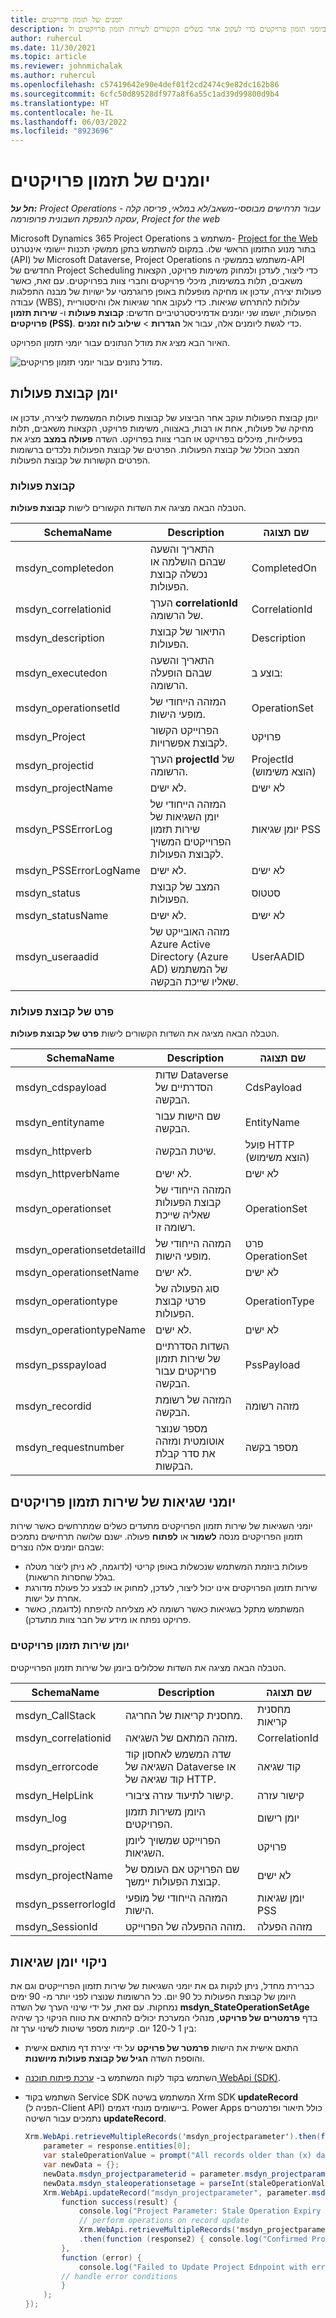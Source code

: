 ```yaml
---
title: יומנים של תזמון פרויקטים
description: מאמר זה מספק מידע ודוגמאות שיעזרו לך להשתמש ביומני תזמון פרויקטים כדי לעקוב אחר כשלים הקשורים לשירות תזמון פרויקטים ול-API של תזמון פרויקטים.
author: ruhercul
ms.date: 11/30/2021
ms.topic: article
ms.reviewer: johnmichalak
ms.author: ruhercul
ms.openlocfilehash: c57419642e90e4def01f2cd2474c9e82dc162b86
ms.sourcegitcommit: 6cfc50d89528df977a8f6a55c1ad39d99800d9b4
ms.translationtype: HT
ms.contentlocale: he-IL
ms.lasthandoff: 06/03/2022
ms.locfileid: "8923696"
---
```

# <a name="project-scheduling-logs"></a>יומנים של תזמון פרויקטים

_**חל על:** Project Operations עבור תרחישים מבוססי-משאב/לא במלאי, פריסה קלה - עסקה להנפקת חשבונית פרופורמה_, _Project for the web_

Microsoft Dynamics 365 Project Operations משתמש ב- [Project for the Web](https://support.microsoft.com/office/what-is-project-for-the-web-c19b2421-3c9d-4037-97c6-f66b6e1d2eb5) בתור מנוע התזמון הראשי שלו. במקום להשתמש בתקן ממשקי תכנות יישומי אינטרנט (API) של Microsoft Dataverse, ‏Project Operations משתמש בממשקי ה-API החדשים של Project Scheduling כדי ליצור, לעדכן ולמחוק משימות פרויקט, הקצאות משאבים, תלות במשימות, מיכלי פרויקטים וחברי צוות בפרויקטים. עם זאת, כאשר פעולות יצירה, עדכון או מחיקה מופעלות באופן פרוגרמטי על ישויות של מבנה התפלגות עבודה (WBS), עלולות להתרחש שגיאות. כדי לעקוב אחר שגיאות אלו והיסטוריית הפעולות, יושמו שני יומנים אדמיניסטרטיביים חדשים: **קבוצת פעולות‬** ו- **שירות תזמון פרויקטים (PSS)**. כדי לגשת ליומנים אלה, עבור אל **הגדרות** \> **שילוב לוח זמנים**.

האיור הבא מציג את מודל הנתונים עבור יומני תזמון הפרויקט.

![מודל נתונים עבור יומני תזמון פרויקטים.](media/LOGDATAMODEL.jpg)

## <a name="operation-set-log"></a>יומן קבוצת פעולות

יומן קבוצת הפעולות עוקב אחר הביצוע של קבוצות פעולות המשמשת ליצירה, עדכון או מחיקה של פעולות, אחת או רבות, באצווה, משימות פרויקט, הקצאות משאבים, תלות בפעילויות, מיכלים בפרויקט או חברי צוות בפרויקט. השדה **פעולה במצב** מציג את המצב הכולל של קבוצת הפעולות. הפרטים של קבוצת הפעולות נלכדים ברשומות הפרטים הקשורות של קבוצת הפעולות.

### <a name="operation-set"></a>קבוצת פעולות

הטבלה הבאה מציגה את השדות הקשורים לישות **קבוצת פעולות**.

| SchemaName            | Description                                                                                                  | שם תצוגה            |
|-----------------------|--------------------------------------------------------------------------------------------------------------|------------------------|
| msdyn_completedon     | התאריך והשעה שבהם הושלמה או נכשלה קבוצת הפעולות.                                                | CompletedOn            |
| msdyn_correlationid   | הערך **correlationId** של הרשומה.                                                                  | CorrelationId          |
| msdyn_description     | התיאור של קבוצת הפעולות.                                                                        | Description            |
| msdyn_executedon      | התאריך והשעה שבהם הופעלה הרשומה.                                                                       | בוצע ב:            |
| msdyn_operationsetId  | המזהה הייחודי של מופעי הישות.                                                                   | OperationSet           |
| msdyn_Project         | הפרוייקט הקשור לקבוצת אפשרויות.                                                            | פרויקט                |
| msdyn_projectid       | הערך **projectId** של הרשומה.                                                                      | ProjectId (הוצא משימוש) |
| msdyn_projectName     | לא ישים.                                                                                              | לא ישים         |
| msdyn_PSSErrorLog     | המזהה הייחודי של יומן השגיאות של שירות תזמון הפרוייקטים המשויך לקבוצת הפעולות. | יומן שגיאות PSS          |
| msdyn_PSSErrorLogName | לא ישים.                                                                                              | לא ישים         |
| msdyn_status          | המצב של קבוצת הפעולות.                                                                             | סטטוס                 |
| msdyn_statusName      | לא ישים.                                                                                              | לא ישים         |
| msdyn_useraadid       | מזהה האובייקט של Azure Active Directory (Azure AD) של המשתמש שאליו שייכת הבקשה.                     | UserAADID              |

### <a name="operation-set-detail"></a>פרט של קבוצת פעולות

הטבלה הבאה מציגה את השדות הקשורים לישות **פרט של קבוצת פעולות**.

| SchemaName                 | Description                                                                                 | שם תצוגה           |
|----------------------------|---------------------------------------------------------------------------------------------|-----------------------|
| msdyn_cdspayload           | שדות Dataverse הסדרתיים של הבקשה.                                            | CdsPayload            |
| msdyn_entityname           | שם הישות עבור הבקשה.                                                     | EntityName            |
| msdyn_httpverb             | שיטת הבקשה.                                                                         | פועל HTTP (הוצא משימוש) |
| msdyn_httpverbName         | לא ישים.                                                                             | לא ישים        |
| msdyn_operationset         | המזהה הייחודי של קבוצת הפעולות שאליה שייכת רשומה זו.                      | OperationSet          |
| msdyn_operationsetdetailId | המזהה הייחודי של מופעי הישות.                                                  | פרט OperationSet   |
| msdyn_operationsetName     | לא ישים.                                                                             | לא ישים        |
| msdyn_operationtype        | סוג הפעולה של פרטי קבוצת הפעולות.                                             | OperationType         |
| msdyn_operationtypeName    | לא ישים.                                                                             | לא ישים        |
| msdyn_psspayload           | השדות הסדרתיים של שירות תזמון פרויקטים עבור הבקשה.                           | PssPayload            |
| msdyn_recordid             | המזהה של רשומת הבקשה.                                                       | מזהה רשומה             |
| msdyn_requestnumber        | מספר שנוצר אוטומטית ומזהה את סדר קבלת הבקשות. | מספר בקשה        |

## <a name="project-scheduling-service-error-logs"></a>יומני שגיאות של שירות תזמון פרויקטים

יומני השגיאות של שירות תזמון הפרויקטים מתעדים כשלים שמתרחשים כאשר שירות תזמון הפרויקטים מנסה **לשמור** או **לפתוח** פעולה. ישנם שלושה תרחישים נתמכים שבהם יומנים אלה נוצרים:

- פעולות ביוזמת המשתמש שנכשלות באופן קריטי (לדוגמה, לא ניתן ליצור מטלה בגלל שחסרות הרשאות).
- שירות תזמון הפרויקטים אינו יכול ליצור, לעדכן, למחוק או לבצע כל פעולת מדורגת אחרת על ישות.
- המשתמש מתקל בשגיאות כאשר רשומה לא מצליחה להיפתח (לדוגמה, כאשר פרויקט נפתח או מידע של חבר צוות מתעדכן).

### <a name="project-scheduling-service-log"></a>יומן שירות תזמון פרויקטים

הטבלה הבאה מציגה את השדות שכלולים ביומן של שירות תזמון הפרוייקטים.

| SchemaName          | Description                                                                    | שם תצוגה    |
|---------------------|--------------------------------------------------------------------------------|----------------|
| msdyn_CallStack     | מחסנית קריאות של החריגה.                                               | מחסנית קריאות     |
| msdyn_correlationid | מזהה המתאם של השגיאה.                                               | CorrelationId  |
| msdyn_errorcode     | שדה המשמש לאחסון קוד השגיאה של Dataverse או קוד שגיאה של HTTP. | קוד שגיאה     |
| msdyn_HelpLink      | קישור לתיעוד עזרה ציבורי.                                       | קישור עזרה      |
| msdyn_log           | היומן משירות תזמון הפרויקטים.                                   | יומן רישום            |
| msdyn_project       | הפרוייקט שמשויך ליומן השגיאות.                             | פרויקט        |
| msdyn_projectName   | שם הפרויקט אם העומס של קבוצת הפעולות יימשך. | לא ישים |
| msdyn_psserrorlogId | המזהה הייחודי של מופעי הישות.                                     | יומן שגיאות PSS  |
| msdyn_SessionId     | מזהה ההפעלה של הפרוייקט.                                                        | מזהה הפעלה     |

## <a name="error-log-cleanup"></a>ניקוי יומן שגיאות

כברירת מחדל, ניתן לנקות גם את יומני השגיאות של שירות תזמון הפרוייקטים וגם את היומן של קבוצת הפעולות כל 90 יום. כל הרשומות שנוצרו לפני יותר מ- 90 ימים נמחקות. עם זאת, על ידי שינוי הערך של השדה **msdyn_StateOperationSetAge** בדף **פרמטרים של פרויקט**, מנהלי המערכת יכולים להתאים את טווח הניקוי כך שיהיה בין 1 ל-120 יום. קיימות מספר שיטות לשינוי ערך זה:

- התאם אישית את הישות **פרמטר של פרויקט** על ידי יצירת דף מותאם אישית והוספת השדה **הגיל של קבוצת פעולות מיושנות**.
- השתמש בקוד לקוח המשתמש ב- [ערכת פיתוח תוכנה WebApi ‏(SDK)](/powerapps/developer/model-driven-apps/clientapi/reference/xrm-webapi/updaterecord).
- השתמש בקוד Service SDK המשתמש בשיטה Xrm SDK **updateRecord** (הפניה ל-Client API) ביישומים מונחי דגמים. Power Apps כולל תיאור ופרמטרים נתמכים עבור השיטה **updateRecord**.

    ```C#
    Xrm.WebApi.retrieveMultipleRecords('msdyn_projectparameter').then(function (response) {
        parameter = response.entities[0];
        var staleOperationValue = prompt("All records older than (x) days will be deleted, please enter X between 1 to 90 days", 1)
        var newData = {};
        newData.msdyn_projectparameterid = parameter.msdyn_projectparameterid;
        newData.msdyn_staleoperationsetage = parseInt(staleOperationValue);
        Xrm.WebApi.updateRecord("msdyn_projectparameter", parameter.msdyn_projectparameterid, newData).then(
            function success(result) {
                console.log("Project Parameter: Stale Operation Expiry is set to: " + newData.msdyn_staleoperationsetage);
                // perform operations on record update
                Xrm.WebApi.retrieveMultipleRecords('msdyn_projectparameter')
                .then(function (response2) { console.log("Confirmed Project Parameter: Stale Operation Expiry is set to: " + response2.entities[0].msdyn_staleoperationsetage) });
            },
            function (error) {
                console.log("Failed to Update Project Ednpoint with error: " + error.message);
            // handle error conditions
            }
        );
    });
    ```

